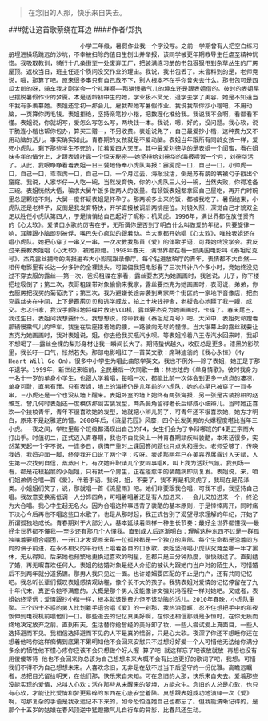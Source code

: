 > 在念旧的人那，快乐来自失去。

###就让这首歌萦绕在耳边
####作者/郑执

						小学三年级，暑假作业我一个字没写。之前一学期曾有人把空白练习册埋进操场跳远的沙坑，不幸被扫除的值日生刨出并举报，该同学被更年期教导主任虐至精神恍惚。我吸取教训，骑行十几条街至一处废弃工厂，把装满练习册的书包狠狠甩到杂草丛生的厂房屋顶。返校当日，班主任逐个质问没交作业的理由。我说，我书包丢了。未曾料到的是，老师竟说，哦，那算了吧。原来很多事只有自己放不下，别人根本不在乎你曾失去什么。那书包可是西瓜太郎的呀，骑车我才刚学会一个礼拜啊——那辆慢撒气儿的坤车还是跟表姐借的。彼时的表姐早已摆脱暑假作业的梦魇。本是适龄初中生的她，学业极不灵光，退学去学了美容。她是不知道当年我有多羡慕她。表姐还念初一那会儿，雇我帮她写暑假作业。我说我帮你抄小楷吧，不用动脑，一页算你两毛钱。表姐拒绝，坚持亲笔抄小楷，把数理化推给我。我说我不会啊，看都看不懂。表姐说，你就胡写，爱怎么写怎么写，两块钱一本。我说，嗯，好的，没问题。我心软，说干脆连小楷也帮你包办，算买三赠一，不另收费。表姐说免了，自己最爱抄小楷，这种费力又不用动脑的活儿。事实确实如此，青春期的女孩就是不爱动脑。表姐当年跟所有同龄女孩一样，爱死小虎队。剩下那些半生不死的，忙着爱四大天王。其中最爱刘德华的是表姐一个闺蜜，看在姐妹多年的情分上，才跟表姐吐露一个惊天秘密——她坚持给刘德华的海报喂饭一个月，刘德华活了。从此，我眼睁睁看着表姐一日三餐地侍奉小虎队海报：霹雳虎一口，自己一口，小帅虎一口，自己一口，乖乖虎一口，自己一口。一个月过去，海报没活，倒是苏有朋的嘴被勺子戳出个窟窿。我说，人家华仔一人吃一碗，当然发育快，你的小虎队三人分一碗，当然失败，你得准备三碗。表姐恍然大悟，骗求大舅午饭多做两人的饭量。每顿饭表姐都拿回自己屋吃，再开门时碗里总是颗粒不剩，大舅一度怀疑表姐是怀孕了。那两碗多出来的饭，都被我吃了。暑假结束，小虎队还是老样子，反倒是我发育特快，开学直接被调后两排座位。对镜久照，深觉自己才貌双全足以胜任小虎队第四人，于是悄悄给自己起好了昵称：机灵虎。1996年，满世界都在放任贤齐的《心太软》。爱情口水歌的厉害在于，无所谓你是否到了明白什么叫做爱的年纪，只要旋律一响，耳膜跟小脑即刻被俘，嘴巴失心疯似的跟着动。当大家都开始唱《心太软》，唯独表姐还在唱小虎队。她把心穿了一串又一串，一次次教我那首《爱》的伴歌手语，可我始终没学会。我反过来要教表姐唱《心太软》，被她拒绝。1998年春天，满世界都在看一部美国电影叫《泰坦尼克号》，杰克露丝拥吻的海报遍布大小影院跟录像厅。每个钻进放映厅的青年，表情都不大自然——相传电影里有长达一分多钟的全裸镜头。可偏偏我把电影看了三次共计八个多小时，竟始终没见过不穿衣服的露丝——第一次，爸妈租碟在家看，露丝要杰克为她画画时，我爸说，儿子，你下楼把垃圾倒了；第二次，表哥租碟带对象偷偷来我家，露丝要杰克为她画画时，表哥说，弟弟，你去厨房把我买的葡萄洗了；第三次，我为避嫌长途奔袭到离家两个街区的一家地下音像店，把杰克露丝夹在中间，上下是霹雳贝贝和逃学威龙，拍上十块钱押金，老板会心地瞟了我一眼，成交。忐忑归家，我双手颤抖地将碟片放进VCD机，露丝要杰克为她画画时，卡碟了。春天尾巴，我过生日。表姐问我想要什么，我想想说，你带我看《泰坦尼克号》吧。大风中，表姐死命蹬着那辆慢撒气儿的坤车，我坐在后座搂着她的腰，一路驶向无尽的憧憬。当大银幕上的露丝就要让杰克为她画画时，我对表姐说，姐，你去给我买瓶汽水呗。等表姐拎着八王寺汽水回来时，我却不想喝了——露丝全裸的梨形身材让我一瞬间长大了。期待蛰伏越久，收获总是更多。漆黑的影院里，我长吁一口气，怅然若失。那部电影唱红了一首英文歌：席琳迪翁的《我心永恒》（My Heart Will Go On）。很多中小学生为唱此曲怒学英文，我也不例外——除了表姐，她正是于那年退学。1999年，新世纪来临前，全民最后一次同歌一曲：林志炫的《单身情歌》。彼时我身为一名十一岁的单身小学生，也跟人学着唱，每唱一次，都能比前一次体会到更多一点点的凄凉，单身可耻，直男有罪。只有表姐，墙上的海报仍是几年前的小虎队，她的心早已被穿了一百多串，三小虎还是一个也没从墙上醒来。表姐卧室的墙上始终有两张海报，另一张是古装扮相的赵雅芝。曾几何时表姐还一度模仿那副古装发型，两条鬓角留得老长后绑成小细辫儿。当时她正喜欢一个技校青年，青年不很喜欢她的发型，她就把小辫儿剪了，可青年还不很喜欢她，她方才明白，原来不是赵雅芝的错。2000年后，《流星花园》风靡，四个长发美男的火爆程度堪比当年三小虎。一夜之间，学校里每个班级都涌现出自己的F4，女生们会为了争辩哪班的F4更正宗而大打出手。时值初二，正式迈入青春期，我也不自觉染上一种青春期顽疾叫装酷，本来话很多，突然某天起一个字不说，一连多日，病情严重时上课回答问题也只点头和摇头。老师受够了，传唤我妈，我妈迎面一脚，终使我开口说了两个字：哎呀。表姐那两年已在美容界展露过人天赋，人生第一次找到自信，蒸蒸日上。有次她升职请几个女同事唱K，叫上我为活跃气氛。我到场一看，都是花枝招展的小姐姐，只有我一个男生，正在痊愈中的装酷病即刻复发。表姐说，来，咱们姐弟俩合唱一首《爱》，伴着手语。我说，姐，不要了，我不再是机灵虎了，我现在是花泽类。小姐姐们笑了，说，那就唱一首《流星雨》吧。她们非要跟我合唱，可我不想，我坚持自己唱。我故意变换高低调一人分饰四角，可唱着唱着还是有人加进来，一会儿又加进来一个，终沦为大合唱。我心中生起无名火，因为合唱这种事违背了装酷的基本原则，于是悻悻离开，同时痛下决心今后再也不唱这些口水歌了。也是从那时起，我正式告别了渴望寻求理解的年纪，开始了所谓孤独地成长。青春期对于大部分人，基本延续着同样一种生长节奏：最好全世界都懂我——最好全世界都不懂我——至少还有那几个人懂我。直到成人后逐渐明白：理解这种东西不过是一群孤独嚷着要组合唱团，一开口才发现原来每一位孤独都是一个独立的声部。每个生命都是沿着同方向的谱子前进，在永不相交的平行线上唱着各自的口水歌。表姐坚持唱小虎队究竟至哪一年才罢休，无从得知。后来她也频繁地更换过喜欢的明星，但都只是三分钟热度，很快就过了。直到结了婚，再无暇喜欢任何人。表姐的结婚对象是经人介绍的被认为跟她门当户对的陌生人，可惜婚后不到两年就分道扬镳。那男人我只见过一面。也许婚姻要匹配的不止是门户，还有共同记忆吧。我总听长辈们慨叹表姐感情观幼稚，像个长不大的孩子。我猜表姐对爱情的记忆停留在了九十年代末，真正令她不满意的，大概是那个男人没能像许文强对冯程程一样对她吧。又或者，表姐始终坚信：爱情跟抄小楷一样，根本就该是费力但不该动脑的活儿。2010年春晚，小虎队重聚。三个四十不惑的男人比划着手语合唱《爱》的一刹那，我热泪盈眶，忍不住想把手中的年夜饭伸到电视机前喂他们一口。那些逝去的记忆真美好啊，在你还相信那就是永恒时，在你无疾而终地决定放弃之前。直到有天，生活替你给曾经的美好卸了妆，一些人尝试爱上真面目，一些人选择避而不见。我相信选择避而不见的人不是真的懦弱，只是心太软。夜深了你还不想睡你还在想着他吗你这样痴情到底累不累明知他不会回来安慰只不过想好好爱一个人可惜他无法给你满分多余的牺牲他不懂心疼你应该不会只想做个好人喔 算了吧 就这样忘了吧该放就放 再想也没有用傻傻等待 他也不会回来你总该为自己想想未来大概不会有比这更好的歌词了吧，我想。可惜我们不得不为自己想想未来。人喜欢念旧，无非是在敌不过当下后坚守的一份优雅。高瞻远瞩者，总把目光留给明天，在他们那，快乐来自未知。可在念旧的人那，快乐来自失去。爱着那些没能实现的爱情，总叫人心欢；活在那些从未醒来的梦境，方能永生。念旧的人总是心软，也只有心软，才能让比爱情和梦更易碎的东西在心底安全着陆。真想跟表姐成功地演绎一次《爱》啊，可那复杂的手语是我永远记不下来的，如今恐怕连她自己也都忘了。但我能清晰记得的，是那个十五岁的姑娘在春风顶逆中猛蹬撒气儿自行车的背影，比春风还生动。			  		